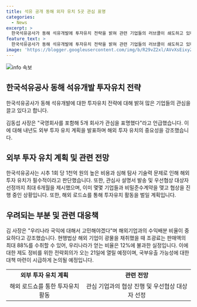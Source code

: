 ```yaml
---
title: 석유 공개 동해 외자 유치 5곳 관심 표명
categories:
  - News
excerpt: >
  한국석유공사가 동해 석유개발에 투자유치 전략을 밝혀 관련 기업들의 러브콜이 쇄도하고 있다고 밝혔습니다. 김동섭 사장은 국영회사를 포함해 5개 기업의 관심을 언급하며 외부 투자 유치 계획을 밝혔습니다. 특히 시추 비용과 기술적 문제로 해외 투자를 필수적으로 판단하며 관심사 설명서를 발송하고 우선협상 대상자를 최대 6개월 내에 결정할 예정입니다. 그러나 해외 기업의 국부유출 우려에 대한 논의가 이뤄지고 있습니다. 최신 경제뉴스, SBS Biz에서 확인하세요. [제보] https://url.kr/9pghjn
feature_text: >
  한국석유공사가 동해 석유개발에 투자유치 전략을 밝혀 관련 기업들의 러브콜이 쇄도하고 있다고 밝혔습니다. 김동섭 사장은 국영회사를 포함해 5개 기업의 관심을 언급하며 외부 투자 유치 계획을 밝혔습니다. 특히 시추 비용과 기술적 문제로 해외 투자를 필수적으로 판단하며 관심사 설명서를 발송하고 우선협상 대상자를 최대 6개월 내에 결정할 예정입니다. 그러나 해외 기업의 국부유출 우려에 대한 논의가 이뤄지고 있습니다. 최신 경제뉴스, SBS Biz에서 확인하세요. [제보] https://url.kr/9pghjn
image: 'https://blogger.googleusercontent.com/img/b/R29vZ2xl/AVvXsEixyZcFfHzMRdzZMjFBmAUKJYCLCGyLL1o632UiGVXcaFdKo_bkvkuCioo0uUKlGfBVcT3P84aROyZIXSBEx3Aw5nCQ3pTgDom1WDC4m8eifvWiAmWEEVb4x6G_l8C0QH225ldMjyaFvpxGEBGNO37VmDTDMHGhJPq73UglMfDca1-0aw/s1600/blogspot.png'
---
```


<p><img src="https://blogger.googleusercontent.com/img/b/R29vZ2xl/AVvXsEixyZcFfHzMRdzZMjFBmAUKJYCLCGyLL1o632UiGVXcaFdKo_bkvkuCioo0uUKlGfBVcT3P84aROyZIXSBEx3Aw5nCQ3pTgDom1WDC4m8eifvWiAmWEEVb4x6G_l8C0QH225ldMjyaFvpxGEBGNO37VmDTDMHGhJPq73UglMfDca1-0aw/s1600/blogspot.png" alt="info 속보" /></p>

<h2 data-ke-size="size26">한국석유공사 동해 석유개발 투자유치 전략</h2>

<p data-ke-size="size16">한국석유공사가 동해 석유개발에 대한 투자유치 전략에 대해 밝혀 많은 기업들의 관심을 끌고 있다고 합니다.</p>

<p data-ke-size="size16">김동섭 사장은 "국영회사를 포함해 5개 회사가 관심을 표명했다"라고 언급했습니다. 이에 대해 내년도 외부 투자 유치 계획을 발표하며 해외 투자 유치의 중요성을 강조했습니다. </p>

<h2 data-ke-size="size26">외부 투자 유치 계획 및 관련 전망</h2>

<p data-ke-size="size16">한국석유공사는 시추 1회 당 1천억 원의 높은 비용과 심해 탐사 기술력 문제로 인해 해외 투자 유치가 필수적이라고 판단했습니다. 또한, 관심사 설명서 발송 및 우선협상 대상자 선정까지 최대 6개월을 제시했으며, 이미 몇몇 기업들과 비밀준수계약을 맺고 협상을 진행 중인 상황입니다. 또한, 해외 로드쇼를 통해 투자유치 활동을 벌일 계획입니다.</p>

<h2 data-ke-size="size26">우려되는 부분 및 관련 대응책</h2>

<p data-ke-size="size16">김 사장은 "우리나라 국익에 대해서 고민해야겠다"며 해외기업과의 수익배분 비율이 중요하다고 강조했습니다. 현행법상 해외 기업이 광물을 채취했을 때 조광료는 판매액의 최대 88%를 수취할 수 있어, 우리나라가 얻는 비율은 12%에 불과한 실정입니다. 이에 대한 제도 정비를 위한 전략회의가 오는 21일에 열릴 예정이며, 국부유출 가능성에 대한 대책 마련이 시급하게 논의될 예정입니다.</p>

<table>
    <tr>
        <td style="text-align: center; height: 17px;"><b>외부 투자 유치 계획</b></td>
        <td style="text-align: center; height: 17px;"><b>관련 전망</b></td>
    </tr>
    <tr>
        <td style="text-align: center; height: 17px;">해외 로드쇼를 통한 투자유치 활동</td>
        <td style="text-align: center; height: 17px;">관심 기업과의 협상 진행 및 우선협상 대상자 선정</td>
    </tr>
</table>

<p data-ke-size="size16">&nbsp;</p>

